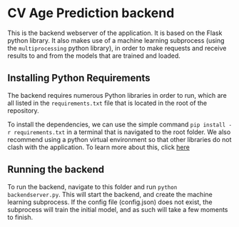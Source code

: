 # CV Age Prediction backend

This is the backend webserver of the application. It is based on the Flask python library. It also makes use of a machine learning subprocess
(using the `multiprocessing` python library), in order to make requests and receive results to and from the models that are trained and loaded.

## Installing Python Requirements

The backend requires numerous Python libraries in order to run, which are all listed in the `requirements.txt` file that is located in the root
of the repository.

To install the dependencies, we can use the simple command `pip install -r requirements.txt` in a terminal that is navigated to the root folder.
We also recommend using a python virtual environment so that other libraries do not clash with the application. To learn more about this, click
[here](https://docs.python.org/3/library/venv.html)

## Running the backend

To run the backend, navigate to this folder and run `python backendserver.py`. This will start the backend, and create the machine learning subprocess. If the config file (config.json) does not exist, the subprocess will train the initial model, and as such will take a few moments to finish.
